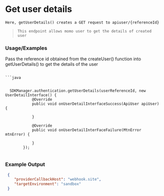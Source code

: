 
# Get user details 

`Here, getUserDetails() creates a GET request to apiuser/{referenceId}`

> `This endpoint allows momo user to get the details of created user`

### Usage/Examples

Pass the reference id obtained from the createUser() function into getUserDetails() to get the details of the user

```

```java


  SDKManager.authentication.getUserDetails(userReferenceId, new UserDetailInterface() {
            @Override
            public void onUserDetailInterfaceSuccess(ApiUser apiUser) {

            }

            @Override
            public void onUserDetailInterFaceFailure(MtnError mtnError) {
               
            }
        });


```
### Example Output

```json
 {
 	"providerCallbackHost": "webhook.site",
 	"targetEnvironment": "sandbox"
 }

```


